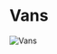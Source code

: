 # Vans

![Vans](https://user-images.githubusercontent.com/101666279/231868919-88d28e8a-3234-45a3-8cca-7e1e4fda4c1e.png)
